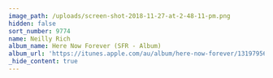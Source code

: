 ```yaml
---
image_path: /uploads/screen-shot-2018-11-27-at-2-48-11-pm.png
hidden: false
sort_number: 9774
name: Neilly Rich
album_name: Here Now Forever (SFR - Album)
album_url: 'https://itunes.apple.com/au/album/here-now-forever/1319795669'
_hide_content: true
---
```


